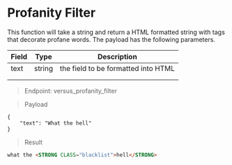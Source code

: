 # Profanity Filter

This function will take a string and return a HTML formatted string with tags that decorate profane words. The payload has the following parameters.

| Field | Type   | Description                         |
|-------|--------|-------------------------------------|
| text  | string | the field to be formatted into HTML |
|       |        |                                     |
|       |        |                                     |


> Endpoint: versus_profanity_filter

> Payload

``` prettyprint linenums:1
{
    "text": "What the hell"
}
```

> Result
``` html
what the <STRONG CLASS="blacklist">hell</STRONG>
```

